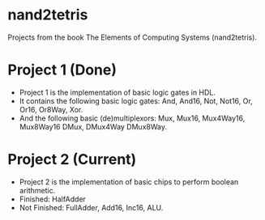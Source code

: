 # nand2tetris 
Projects from the book The Elements of Computing Systems (nand2tetris). 

# Project 1 (Done)
- Project 1 is the implementation of basic logic gates in HDL.
- It contains the following basic logic gates: And, And16, Not, Not16, Or, Or16, Or8Way, Xor.
- And the following basic (de)multiplexors: Mux, Mux16, Mux4Way16, Mux8Way16 DMux, DMux4Way DMux8Way.

# Project 2 (Current)
- Project 2 is the implementation of basic chips to perform boolean arithmetic.
- Finished: HalfAdder
- Not Finished: FullAdder, Add16, Inc16, ALU.

